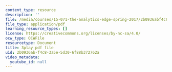 ```yaml
---
content_type: resource
description: ''
file: /media/courses/15-071-the-analytics-edge-spring-2017/2b0936abf4c83a5e5d306f88b372762a_R8SQafbqR1w.pdf
file_type: application/pdf
learning_resource_types: []
license: https://creativecommons.org/licenses/by-nc-sa/4.0/
ocw_type: OCWFile
resourcetype: Document
title: 3play pdf file
uid: 2b0936ab-f4c8-3a5e-5d30-6f88b372762a
video_metadata:
  youtube_id: null
---
```

